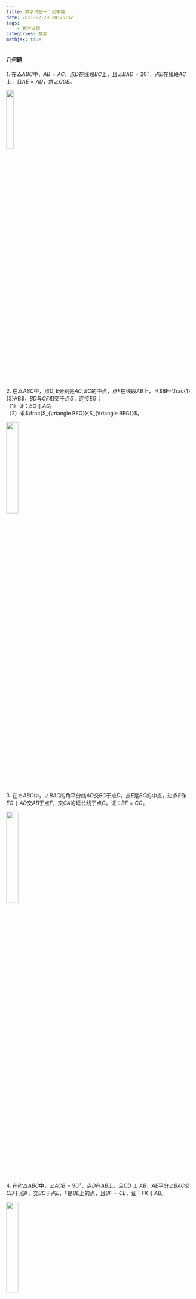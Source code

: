 ```yaml
---
title: 数学试题一：初中篇
date: 2021-02-20 20:26:52
tags:
    - 数学试题
categories: 数学
mathjax: true
---
```


#### 几何题
$1.$ 在$\triangle ABC$中，$AB=AC$，点$D$在线段$BC$上，且$\angle BAD = 20^\circ$，点$E$在线段$AC$上，且$AE = AD$，求$\angle CDE$。

<img src="https://cdn.jsdelivr.net/gh/gamersover/hexo_blog_assets@main/数学试题1/xxx.3m0ztdhm7mo0.png" width="20%">
<!--more-->

$2.$ 在$\triangle ABC$中，点$D,E$分别是$AC,BC$的中点，点$F$在线段$AB$上，且$BF=\frac{1}{3}AB$，$BD$与$CF$相交于点$G$，连接$EG$； <br/>
（1）证：$EG \parallel AC$。 <br/>
（2）求$\frac{S_{\triangle BFG}}{S_{\triangle BEG}}$。

<img src="https://cdn.jsdelivr.net/gh/gamersover/hexo_blog_assets@main/数学试题1/xxx.3yab6h8om400.png" width="25%">

$3.$ 在$\triangle ABC$中，$\angle BAC$的角平分线$AD$交$BC$于点$D$，点$E$是$BC$的中点，过点$E$作$EG \parallel AD$交$AB$于点$F$，交$CA$的延长线于点$G$。证：$BF = CG$。

<img src="https://cdn.jsdelivr.net/gh/gamersover/hexo_blog_assets@main/数学试题1/xxx.5624mi9lzn40.png" width="25%">

$4.$ 在$Rt\triangle ABC$中，$\angle ACB = 90^\circ$，点$D$在$AB$上，且$CD \perp AB$，$AE$平分$\angle BAC$交$CD$于点$K$，交$BC$于点$E$，$F$是$BE$上的点，且$BF=CE$，证：$FK \parallel AB$。

<img src="https://cdn.jsdelivr.net/gh/gamersover/hexo_blog_assets@main/数学试题1/xxx.1znoa8xpzv28.png" width="25%">

$5.$ $EFGH$是正方形$ABCD$的内接四边形，其中点$E,F,G,H$分别在线段$AB,BC,CD,DA$中，$\angle BEG,\angle CFH$都是锐角，已知$EG=3,FH=4$，四边形$EFGH$的面积为$5$，求正方形$ABCD$的面积。

<img src="https://cdn.jsdelivr.net/gh/gamersover/hexo_blog_assets@main/数学试题1/xxx.4oasv01zcqw0.png" width="25%">

$6.$ 平行四边形$ABCD$中，$BC=2AB$，$M$是$AD$的中点，点$E$在$AB$上，且$CE \perp AB$，求$\angle DME : \angle AEM$。

<img src="https://cdn.jsdelivr.net/gh/gamersover/hexo_blog_assets@main/数学试题1/xxx.6va1qkqldsk0.png" width="30%">

$7.$ 矩形$ABCD$中，$AB=a,BC=b$，点$E,F$分别在$AB,BC$上，定义$S_1=S_{\triangle DAE},S_2=S_{\triangle CDF},S_3=S_{\triangle BEF},S_4=S_{\triangle DEF}$，如果$S_1=S_2=\frac{1}{2} (S_3 + S_4)$，求$S_4$（用$a,b$表示）。

<img src="https://cdn.jsdelivr.net/gh/gamersover/hexo_blog_assets@main/数学试题1/xxx.2f4ooc66bjk0.png" width="25%">

$8.$ 平行四边形$ABCD$中，$M$是$BC$的中点，且$AM=9,BD=12,AD=10$，求平行四边形$ABCD$的面积。

<img src="https://cdn.jsdelivr.net/gh/gamersover/hexo_blog_assets@main/数学试题1/No.8.png" width="25%">

$9.$ 平行四边形$ABCD$中，$AB=5,AD=8$，$\angle BAD,\angle ADC$的角平分线分别交$BC$于点$E,F$，求$EF$。

<img src="https://cdn.jsdelivr.net/gh/gamersover/hexo_blog_assets@main/数学试题1/截屏2021-11-16-下午1.05.36.4k5j37rkpkm0.png" width="30%">

$10.$ $\triangle ABC$是$\bigodot O$的内接三角形，且$AC=BC$，点$D$在$\bigodot O$上，延长$DA$至点$E$，使$CE=CD$；<br/>
（1）证：$AE=BD$。 <br/>
（2）若$AC \perp BC$，证：$AD+BD = \sqrt 2 CD$。

<img src="https://cdn.jsdelivr.net/gh/gamersover/hexo_blog_assets@main/数学试题1/截屏2021-11-16-下午1.39.17.5mu0amvppwg0.png" width="25%">

$11.$ 在三角形$ABC$中，点$O$是$AC$上的一个动点，过点$O$作直线$MN \parallel BC$，设$MN$交$\triangle BCA$的角平分线于点$E$，交$\triangle BCA$的外角平行线于点$F$；<br/>
（1）证：$OE=OF$。<br/>
（2）点$O$在何处时，四边形$AECF$是矩形？<br/>
（3）若$AC$上存在点$O$使四边形$AECF$是正方形，且$\frac{AE}{BC} = \frac{\sqrt 6}{2} $，求$\angle B$的大小。

<img src="https://cdn.jsdelivr.net/gh/gamersover/hexo_blog_assets@main/数学试题1/截屏2021-11-16-下午1.57.58.46n7smzyjp00.png" width="30%">

$12.$ 三角形$ABC$中，$AB=5,AC=3$，$D$为$BC$的中点，$AD=2$，求$BC$的长。

<img src="https://cdn.jsdelivr.net/gh/gamersover/hexo_blog_assets@main/数学试题1/xxx.41jnicx25vo.png" width="40%">

$13.$ $Rt\triangle ABC$中，$\angle C = 90^\circ$，点$M$是$BC$的中点，点$D$在$AB$上，$MD \perp AB$，证：$AC^2 + BD^2 = AD^2$。

<img src="https://cdn.jsdelivr.net/gh/gamersover/hexo_blog_assets@main/数学试题1/xxx.6w6n19d0ayo0.png" width="30%">

$14.$ 在$\triangle ABC$中，$AB=AC$，点$P$是$BC$上一点，证：$PA^2 + PB\cdot PC = AB^2$。

<img src="https://cdn.jsdelivr.net/gh/gamersover/hexo_blog_assets@main/数学试题1/xxx.4gb6s2x5av00.png" width="20%">

$15.$ 点$P$是$\triangle ABC$内一点，$PD \perp AB$于点$D$，$PE \perp BC$于点$E$，$PF \perp AC$于点$F$，证：$AD^2 + BE^2 + CF^2 = AF^2 + BD^2 + CE^2$。

<img src="https://cdn.jsdelivr.net/gh/gamersover/hexo_blog_assets@main/数学试题1/xxx.4xk3omzsyuk0.png" width="22%">

$16.$ 在$\triangle ABC$中，$BD \perp AC$于点$D$，$CE \perp AB$于点$E$，点$F$在$BD$上，且$BF=AC$，点$G$在$CE$的延长线上，且$CG = AB$，证：$AG \perp AF$。

<img src="https://cdn.jsdelivr.net/gh/gamersover/hexo_blog_assets@main/数学试题1/xxx.16zyvh2in0u8.png" width="25%">

$17.$ 在等腰$Rt \triangle ABC$中，$\angle A = 90^\circ$，$\angle ABC$的角平分线$BD$交$AC$于点$D$，点$E$在$BC$上，且$\angle CDE = 45^\circ$，连接$AE$，证：$AE \perp BD$。

<img src="https://cdn.jsdelivr.net/gh/gamersover/hexo_blog_assets@main/数学试题1/xxx.4qnvhgvls6q0.png" width="30%">

$18.$ 点$E$为平行四边形$ABCD$的边$BC$上一动点，$DE$交直线$AB$于点$F$，连接$AE,CF$；<br/>
（1）$\triangle ABE$与$\triangle CEF$的面积有何关系？ <br/>
（2）若$E$在$CB$的延长线上，（1）的结论依然成立吗？

<img src="https://cdn.jsdelivr.net/gh/gamersover/hexo_blog_assets@main/数学试题1/xxx.3k8ehmsk8s40.png" width="60%">

$19.$ $\triangle ABC$中，$AB=5,AC=11$，$\triangle BAC$的角平分线$AD$交$BC$于点$D$，点$E$为$BC$的中点，过点$E$作$EF \parallel AD$交$AC$于点$F$，求$CF$的长。

<img src="https://cdn.jsdelivr.net/gh/gamersover/hexo_blog_assets@main/数学试题1/xxx.3524gyskygc0.png" width="35%">

$20.$ 在$\triangle ABC$中，点$E$在$AB$上，$AE:EB=1:3$，点$D$在$BC$上，$BD:DC=2:1$，$AD$与$CE$相交于点$F$，则$\frac{EF}{FC} + \frac{AF}{FD}$的值为？

<img src="https://cdn.jsdelivr.net/gh/gamersover/hexo_blog_assets@main/数学试题1/xxx.42x3wpnk5tw0.png" width="20%">

$21.$ 在$\triangle ABC$中，$AB > AC$，$AD$平分$\angle BAC$且交$BC$于点$D$，$EF \perp AD$交$AB$于点$E$，交$AC$于点$F$，交$AD$于点$G$，交$BC$的延长线于点$M$，证：$\angle M = \frac{1}{2} (\angle ACB - \angle B)$。

<img src="https://cdn.jsdelivr.net/gh/gamersover/hexo_blog_assets@main/数学试题1/xxx.roypk736hnk.png" width="30%">

$22.$ 在$\triangle ABC$中，$AD$是$\angle BAC$的角平分线且交$BC$于点$D$，若$AB + BD = 25, AC - CD = 4$，则$AD$为多少？

<img src="https://cdn.jsdelivr.net/gh/gamersover/hexo_blog_assets@main/数学试题1/xxx.1h14ukokk8kg.png" width="25%">

$23.$ 如图，在$\triangle ABC$中，$DE \parallel FG \parallel BC$，$GI \parallel EF \parallel AB$，若$S_{\triangle ADE} = 20, S_{\triangle EFG} = 45, S_{\triangle GIC} = 80$，则$S_{\triangle ABC}$是多少？

<img src="https://cdn.jsdelivr.net/gh/gamersover/hexo_blog_assets@main/数学试题1/xxx.j0fthnbfyds.png" width="25%">

$24.$ 在梯形$ABCD$中，$AD \parallel BC$，$AC \perp BD$，已知$AD:BC=3:4$，则$BD:AC$的值为？

<img src="https://cdn.jsdelivr.net/gh/gamersover/hexo_blog_assets@main/数学试题1/xxx.7c4vqzqi4s00.png" width="25%">

$25.$ 如图，六边形$ABCDEF$由$6$个全等的正方形组成，正方形边长为$1$，过点$A$的一条直线分别与$ED,CD$交于$M,N$，若这个六边形在$MN$两侧的部分面积相等，则$EM$的长度是？

<img src="https://cdn.jsdelivr.net/gh/gamersover/hexo_blog_assets@main/数学试题1/xxx.2uagyymv2js0.png" width="25%">

$26.$ 正方形$ABCD$的边$AB=12$，点$E$在$CD$上，且$DE=5$，点$M$在$AE$上，且$EM=5$，过点$M$的线段$PQ \perp AE$分别交$AD,BC$于点$P,Q$，则$PM:MQ$为？

<img src="https://cdn.jsdelivr.net/gh/gamersover/hexo_blog_assets@main/数学试题1/xxx.1zk14p6fh4io.png" width="20%">

$27.$ $\triangle ABC$中，$AD$是$BC$边上的中线，点$F$在$AD$上，且$AF:FD=1:5$，连接$CF$并延交$AB$于点$E$，则$AE:EB$为？

<img src="https://cdn.jsdelivr.net/gh/gamersover/hexo_blog_assets@main/数学试题1/xxx.5nqei4ccgk80.png" width="25%">

$28.$ 在梯形$ABCD$中，$AD \parallel BC$，$EH \parallel BC$分别交$AB,BD,AC,CD$于点$E,F,G,H$，且$BC=a,AD=b (a > b)$，$AE:EB=3:2$，则$FG$为？

<img src="https://cdn.jsdelivr.net/gh/gamersover/hexo_blog_assets@main/数学试题1/xxx.4m5lt9o5llw0.png" width="25%">

$29.$ 设$P,M,N$分别是$\triangle ABC$的边$BC,CA,AB$上的点，且$AP,BM,CN$三线共点，证$\frac{AN}{NB} \cdot \frac{BP}{CP} = \frac{AM}{MC}$。

<img src="https://cdn.jsdelivr.net/gh/gamersover/hexo_blog_assets@main/数学试题1/xxx.6afk041ri8k0.png" width="25%">

$30.$ 已知$M,N$为$\triangle ABC$的边$BC$上的两点，且满足$BM=MN=NC$，一条平行于$AC$的直线分别交$AB,AM$和$AN$的延长线于点$D,E,F$，证$EF=3DE$。

<img src="https://cdn.jsdelivr.net/gh/gamersover/hexo_blog_assets@main/数学试题1/xxx.6b4yjboq9kc0.png" width="25%">

$31.$ 已知$\triangle ABC$和$\triangle A_1B_1C_1$均为正三角形，$BC$和$B_1C_1$的中点均为$D$，证$AA_1 \perp CC_1$。

<img src="https://cdn.jsdelivr.net/gh/gamersover/hexo_blog_assets@main/数学试题1/xxx.69nse9xmwjw0.png" width="25%">

$32.$ 如图，在$\triangle ABC$内部选取一点$P$，过点$P$作三条分别与$\triangle ABC$的三边平行的直线，这样所得的三角形$t_1,t_2,t_3$的面积分别为$4, 9, 49$，求$S_{\triangle ABC}$。

<img src="https://cdn.jsdelivr.net/gh/gamersover/hexo_blog_assets@main/数学试题1/xxx.5jhl4evm4f80.png" width="28%">

$33.$ 点$E$是四边形$ABCD$的对角线$BD$上一点，且$\angle BAC=\angle BDC=\angle DAE$，<br />
（1）证：$BE \cdot AD = CD \cdot AE$； <br/>
（2）猜想$\frac{BC}{DE}$可能等于哪两条线段之比？注：只需写出一组比？并证明你的猜想。

<img src="https://cdn.jsdelivr.net/gh/gamersover/hexo_blog_assets@main/数学试题1/xxx.1uetjkghwlcw.webp" width="26%">

$34.$ 在$\triangle ABC$中，$\angle BAC = 120^\circ$，$AD \perp BC$并交$BC$于点$D$，且$AB+BD=DC$，则$\angle C=$？

<img src="https://cdn.jsdelivr.net/gh/gamersover/hexo_blog_assets@main/数学试题1/xxx.6vwlh46f4700.png" width="35%">

$35.$ $BM$和$CM$分别是$\triangle ABC$的内角$ABC$和外角$ACD$的角平分线，$ME \parallel BC$交$AB$于点$E$，交$AC$于点$F$，证$EF = BE - CF$。

<img src="https://cdn.jsdelivr.net/gh/gamersover/hexo_blog_assets@main/数学试题1/xxx.gtyou5lzc0w.png" width="30%">

$36.$ 在等腰$\triangle ABC$中，$AB=AC$，点$D,E$在线段$BC$上，且$BD=DE=EC$，证$\angle BAD < \angle DAE$。

<img src="https://cdn.jsdelivr.net/gh/gamersover/hexo_blog_assets@main/数学试题1/xxx.5xgfxcyceb00.png" width="25%">

$37.$ 如图，已知$BE$是$\angle ABD$的角平分线，$CF$是$\angle ACD$的角平分线，$BE$与$CF$交于点$G$，若$\angle BDC=140^\circ,\angle BGC=110^\circ$，则$\angle A=$？

<img src="https://cdn.jsdelivr.net/gh/gamersover/hexo_blog_assets@main/数学试题1/xxx.1ta94gpijew0.png" width="25%">

$38.$ 已知$\angle xOy = 90^\circ$，点$A,B$分别在射线$Ox,Oy$上移动，$BE$是$\angle ABy$的角平分线，$BE$的反向延长线与$\angle OAB$的角平分线交于点$C$。试问$\angle ACB$的大小是否变化，如果保持不变，请证明；如果变化，请求出变化范围。

<img src="https://cdn.jsdelivr.net/gh/gamersover/hexo_blog_assets@main/数学试题1/xxx.5oz095olj500.png" width="30%">

$39.$ 点$D,F$分别是$\triangle ABC$的边$AB,AC$上的点，且$AD:DB=CF:FA=2:3$，$DF$延长线交$BC$的延长线于点$E$，则$EF:FD=$？

<img src="https://cdn.jsdelivr.net/gh/gamersover/hexo_blog_assets@main/数学试题1/xxx.6aev6uj85ns0.png" width="25%">

$40.$ 已知矩形$ABCD$的边长$AB=2,BC=3$，点$P$是$AD$边上的一动点，$Q$是$BC$边上的任意一点，连接$AQ,DQ$，过点$P$作$PE \parallel DQ$交$AQ$于点$E$，作$PF \parallel AQ$交$DQ$于点$F$，<br />
（1）设$AP$的长为$x$，试求$S_{\triangle PEF}$关于$x$的函数式，并求当$P$在何处时，$S_{\triangle PEF}$取最大值，最大值是多少？<br/>
（2）当$Q$在何处时，$\triangle ADQ$的周长最小？

<img src="https://cdn.jsdelivr.net/gh/gamersover/hexo_blog_assets@main/数学试题1/xxx.6frnpycvung0.png" width="25%">

$41.$ 在矩形$ABCD$中，点$E$为$AD$的中点，点$F$在$AB$上且$EF \perp EC$，连接$FC$，$(AB > AE)$， <br/>
（1）$\triangle AEF \sim \triangle ECF$成立吗？若成立，请证明；否则，请说明理由。 <br/>
（2）设$\frac{AB}{BC}=k$，是否存在这样的$k$使得$\triangle AEF \sim \triangle BCF$？若存在，证明之并求出$k$；否则，请说明理由。

<img src="https://cdn.jsdelivr.net/gh/gamersover/hexo_blog_assets@main/数学试题1/xxx.4zgtvz42r680.png" width="20%">

$42.$ 点$M$为$\triangle ABC$的边$BC$的中点，截线$PQ$分别交$AB,AM,AC$于点$P,N,Q$，求证$\frac{AB}{AP} + \frac{AC}{AQ} = 2\frac{AM}{AN}$。

<img src="https://cdn.jsdelivr.net/gh/gamersover/hexo_blog_assets@main/数学试题1/xxx.7i1yhmm04sw0.png" width="25%">

$43.$ 点$M$为正方形$ABCD$的边$AB$上一点，$BP \perp CM$于点$P$，$N$为$BC$上一点，且$BM=BN$，求证$PD \perp PN$。

<img src="https://cdn.jsdelivr.net/gh/gamersover/hexo_blog_assets@main/数学试题1/xxx.319r20rcagu0.png" width="25%">

$44.$ 四边形$ABCD$中，$AC,BD$相交于点$O$，过点$O$作$AB$的平行线分别交$AD,BC$以及$DC$的延长线于点$E,F,G$，求证$GO^2 = GE\cdot GF$。

<img src="https://cdn.jsdelivr.net/gh/gamersover/hexo_blog_assets@main/数学试题1/xxx.xtthc2o9eu8.png" width="30%">

$45. $ 在平行四边形$ABCD$中，$O_1,O_2,O_3$为$BD$上三点，且$BO_1=O_1O_2=O_2O_3=O_3D$，连接$AO_1$并延长交$BC$于点$E$，连接$EO_3$并延长交$AD$于点$F$，则$AD:FD=?$

<img src="https://cdn.jsdelivr.net/gh/gamersover/hexo_blog_assets@main/数学试题1/xxx.560r00h9b0k0.webp" width="30%">

$46. $ 在等腰直角三角形$BAC$中，$\angle A = 90^\circ$, $AB=1$，$E$为$AC$的中点，点$F$在$BC$上，且$EF \perp BE$，求$\triangle CEF$的面积。

<img src="https://cdn.jsdelivr.net/gh/gamersover/hexo_blog_assets@main/数学试题1/xxx.39wwblp9b6s0.webp" width="30%">

$47. $ 在梯形$ABCD$中，$AD \parallel BC$，$AB=DC=3$，点$P$是$BC$上一点，$PE \parallel AB$ 交$AC$与点$E$，$PF \parallel CD$交$BD$于点$F$，令$m=PE,n=PF,x=m+n$，那么当$P$在$BC$上移动时，$x$的值是否变化，如果变化，求出$x$的取值范围，否则，求出$x$的值，并说明理由。

<img src="https://cdn.jsdelivr.net/gh/gamersover/hexo_blog_assets@main/数学试题1/xxx.4ilp8rhcss80.webp" width="30%">

$48. $ 设点$P$是等边三角形$ABC$的边$BC$上任一点，连接$AP$并作$AP$的中垂线交$AB$与$AC$分别于点$M,N$，求证$BP\cdot PC=BM\cdot CN$。

<img src="https://cdn.jsdelivr.net/gh/gamersover/hexo_blog_assets@main/数学试题1/xxx.5yxwp9vkaxo0.webp" width="25%">

$49. $ 正方形$GEFD$内接于$\triangle ABC$，若$\angle C=90^\circ$，$AC=b,AB=c,BC=a$，则$AD:DE:EB=?$

<img src="https://cdn.jsdelivr.net/gh/gamersover/hexo_blog_assets@main/数学试题1/xxx.2rfrug3rl240.webp" width="32%">

$50. $ $\triangle ABC$中，$E,D$是边$BC$上两点，若$AD=AE$，$\angle BAD = \angle C$，$AC=6$，$CE=4$，则$BE=?$

<img src="https://cdn.jsdelivr.net/gh/gamersover/hexo_blog_assets@main/数学试题1/xxx.5w819kyc0eo0.webp" width="30%">

$51. $ $\triangle ABC$中，$F$是$AC$的中点，$DE$是$BC$的三等分点，$BF$分别交$AD,AE$于点$G,H$，则$BG:GH:HF=?$

<img src="https://cdn.jsdelivr.net/gh/gamersover/hexo_blog_assets@main/数学试题1/xxx.2lcovn91y680.webp" width="35%">

$52. $ $\triangle ABC$中，点$D,E,F$分别在边$AB,BC,CA$上，已知$S_{\triangle ABC} = 18, AD=4, BD=5, S_{\triangle ABE}=S_{DBEF}$，则$S_{\triangle ABE}=?$

<img src="https://cdn.jsdelivr.net/gh/gamersover/hexo_blog_assets@main/数学试题1/xxx.15nmfbydi5eo.webp" width="30%">

$53. $ 在四边形$ABCD$中，$AB=CD$，但不平行，点$M,N$分别是$AD,BC$的中点，$NM$的延长线与$BA,CD$的延长线分别交于点$P,Q$，求证$\angle APM = \angle DQM$。

<img src="https://cdn.jsdelivr.net/gh/gamersover/hexo_blog_assets@main/数学试题1/xxx.75mtzlzqzgg0.webp" width="20%">

$54. $ 在等腰$\triangle ABC$中，$AB=AC, AM \parallel BC$，且$AM=\frac{1}{2}AC$，点$D$在$AB$上，$AD=\frac{1}{4}AB$，延长$MD$至$N$，使得$DM=DN$，连接$AN,BN$，证明$AN \perp BN$。

<img src="https://cdn.jsdelivr.net/gh/gamersover/hexo_blog_assets@main/数学试题1/xxx.18lypfnsq4qo.webp" width="26%">

$55. $ 直角$\triangle ABC$中，$\angle C = 90^\circ$，作$BN \perp BC, BN=AN, BD=\frac{1}{4}BA$，连接$ND$至点$M$，使得$MD=ND$，<br />
（1）证明$BM \perp AB$；<br />
（2）$M$点于$BC$的垂直平分线有何位置关系，为什么？

<img src="https://cdn.jsdelivr.net/gh/gamersover/hexo_blog_assets@main/数学试题1/xxx.i9nnsgjmt6o.webp" width="17%">

$56. $ 在正方形$ABCD$中，点$E$在$CB$的延长线上，点$F$在$BA$的延长线上，且$AF=CE$，点$P$是$\triangle EFB$中$\angle FEB, \angle FBE$两个外角平分线的交点，证明$DP=DF$。

<img src="https://cdn.jsdelivr.net/gh/gamersover/hexo_blog_assets@main/数学试题1/xxx.3nkmkp7zsui0.webp" width="19%">

$57. $ 在平面直角坐标系中，抛物线$y=ax^2+2ax-b$与$x$轴交于$A,B$两点，与$y$轴的正半轴交于$C$点，且$A(-4,0), OC=2OB$，<br />
（1）求$a,b$的值； <br/>
（2）点$T$为其顶点，$L$为抛物线上一动点，且$MN=\frac{2}{3}LN$（点$M,N,L$按逆时针顺序），当点$L$在抛物线上运动时，直线$AM,TL$是否存在某种未知关系，若存在，请证明；若不存在，请说明理由。

<img src="https://cdn.jsdelivr.net/gh/gamersover/hexo_blog_assets@main/数学试题1/xxx.5riktwc847o0.webp" width="27%">

$58. $ 在菱形$ABCD$与菱形$BEFG$中，且$\angle ABC=\angle BEF=60^o$，$A,B,E$在同一条直线上， <br/>
（1）点$P$是线段$DF$的中点，连接$PG,PC$，探究$PG$与$PC$的位置和数量关系？$\frac{PG}{PC}$的值； <br/>
（2）如果将$BEFG$绕点$B$顺时针旋转，使$BF$与菱形$ABCD$边$AB$在同一条直线上，原条件不变，则（1）中的结论是否依然成立？为什么？

<img src="https://cdn.jsdelivr.net/gh/gamersover/hexo_blog_assets@main/数学试题1/xxx.3fz3dxfw44w0.webp" width="60%">

$59. $ 如果，直角梯形$ABCD$中，$AB \parallel CD, \angle A = 90^o, CD=3, AD=4, \tan B = 2$，过点$C$作$CH \perp AB$，点$P$为线段$AD$上一动点，直线$PM \parallel AB$分别交$BC,CH$于点$M,Q$，以$PM$为斜边向右作等腰直角三角形$PMN$，直线$MN$交$AB$与点$E$，直线$PN$交$AB$于点$F$，设$PD$的长为$x$，$EF$的长为$y$；<br/>
（1）求$PM$的长；<br/>
（2）求$y$与$x$的函数关系及自变量$x$的取值范围；<br/>
（3）当点$E$在线段$AH$上时，求$x$的取值范围。

<img src="https://cdn.jsdelivr.net/gh/gamersover/hexo_blog_assets@main/数学试题1/xxx.6gcxdmgdi280.webp" width="25%">

$60. $ 点$A,B$分别是两条平行线$m,n$上的任意两点，在直线$n$上找一点$C$，使得$BC=kAB$，连接$AC$，在线段$AC$上任取一点$E$，作$\angle BEF = \angle ABC$，$EF$交直线$m$于点$F$，<br/>
（1）当$k=1$时，探究线段$EF$与$EB$的关系，并加以说明；<br/>
（2）若$\angle ABC=90^\circ, k \ne 1$，探究线段$EF$与$EB$的关系。

<img src="https://cdn.jsdelivr.net/gh/gamersover/hexo_blog_assets@main/数学试题1/xxx.5cx6af6nsqc0.webp" width="35%">

$61. $ 如图，$E$是正方形$ABCD$的边$BC$上一点，$AF$平分$\angle EAD$交$CD$于点$F$，求证$AE = BE + DF$。

$62. $ 矩形$ABCD$中，$AD = a, AB = b$，要使$BC$边上至少存在一点$P$，使$\triangle ABP, \triangle APD, \triangle CDP$两两相似，则$\displaystyle \frac{a}{b}$的取值范围是？

$63. $ 如图，$AM$为$\angle BAD$的平分线，$CM$为$\angle BCD$的平分线，求证$\displaystyle \angle M = \frac{1}{2} (\angle B + \angle D)$。

$64. $ 如图，$ABCD$为矩形，$CD$的延长线上有一点$E$，连接$BE$，$BE$上有一点$G$，有$BD = DG, DG = GE$，求证$\angle DBA = 3 \angle EBA$。

$65. $ 在平行四边形$ABCD$中，$E$为$CD$上一点，$DE:EC = 2:3$，连接$AE,BE,BD$，且$AE,BD$交于点$F$，则$S_{\triangle EDF}: S_{\triangle EBF}: S_{\triangle ABF} = $？

$66. $ 过$\triangle ABC$内任一点$P$，作$DE \parallel BC, HK \parallel AB, GF \parallel AC$，则$\displaystyle \frac{DE}{BC} + \frac{FG}{AC} + \frac{KH}{AB}=$？

$67. $ $\triangle ABC$中，$\angle ABC = 45^\circ$，$AD$是$\angle BAF$的平分线，$EF$垂直平分$AD$交$BC$延长线于$F$，则$\angle CAF=$？

$68. $ 在锐角三角形中，三个内角度数都是质数，则$3$个内角大小为？

#### 代数题
$1. $ 当关于$x$的方程$rx^2 + (r+2)^2x + r - 1 = 0$有且仅有整数根时，求$r$的值。

$2. $ 已知$\frac{1}{4}(b-c)^2 = (a-b)(c-a)$，且$a \ne 0$，则$\displaystyle \frac{b+c}{a}=$？

$3. $ 已知$x + y + z=0$，则$\displaystyle \frac{1}{y^2+z^2-x^2} + \frac{1}{z^2+x^2-y^2} + \frac{1}{x^2+y^2-z^2}=$？

$4. $ 已知$\displaystyle \frac{x}{m} + \frac{y}{n} + \frac{z}{p} = 1$，$\displaystyle \frac{m}{x} + \frac{n}{y} + \frac{p}{z} = 0$，则$\displaystyle \frac{x^2}{m^2} + \frac{y^2}{n^2} + \frac{z^2}{p^2}=$？

$5. $ 已知$f(x) = ax^2 + bx + c (a \ne 0)$且$a,b,c$都为整数，$f(0),f(1)$都为奇数，求证：$f(x)=0$无整实根。